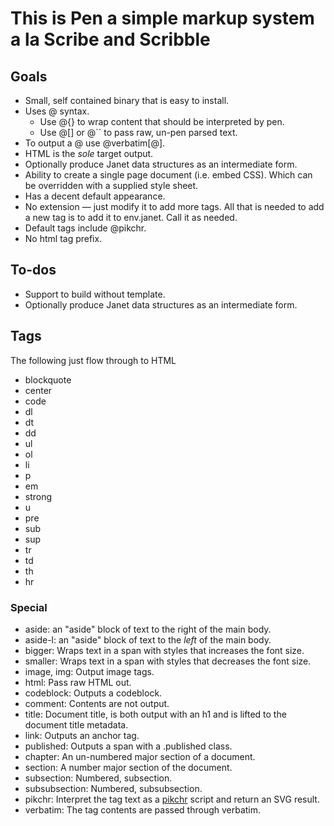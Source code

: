 # This is Pen a simple markup system a la Scribe and Scribble


## Goals

- Small, self contained binary that is easy to install.
- Uses @ syntax.
  - Use @{} to wrap content that should be interpreted by pen.
  - Use @[] or @`` to pass raw, un-pen parsed text.
- To output a @ use @verbatim[@].
- HTML is the _sole_ target output.
- Optionally produce Janet data structures as an intermediate form.
- Ability to create a single page document (i.e. embed CSS). Which can be
  overridden with a supplied style sheet.
- Has a decent default appearance.
- No extension — just modify it to add more tags. All that is needed to add a
  new tag is to add it to env.janet. Call it as needed.
- Default tags include @pikchr.
- No html tag prefix.


## To-dos

- Support to build without template.
- Optionally produce Janet data structures as an intermediate form.


## Tags

The following just flow through to HTML

- blockquote
- center
- code
- dl
- dt
- dd
- ul
- ol
- li
- p
- em
- strong
- u
- pre
- sub
- sup
- tr
- td
- th
- hr


### Special

- aside: an "aside" block of text to the right of the main body.
- aside-l: an "aside" block of text to the _left_ of the main body.
- bigger: Wraps text in a span with styles that increases the font size.
- smaller: Wraps text in a span with styles that decreases the font size.
- image, img: Output image tags.
- html: Pass raw HTML out.
- codeblock: Outputs a codeblock.
- comment: Contents are not output.
- title: Document title, is both output with an h1 and is lifted to the document
  title metadata.
- link: Outputs an anchor tag.
- published: Outputs a span with a .published class.
- chapter: An un-numbered major section of a document.
- section: A number major section of the document.
- subsection: Numbered, subsection.
- subsubsection: Numbered, subsubsection.
- pikchr: Interpret the tag text as a [pikchr](https://pikchr.org/) script and return an SVG result.
- verbatim: The tag contents are passed through verbatim.
